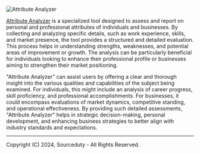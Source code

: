 ![Attribute Analyzer](https://github.com/sourceduty/Attribute_Analyzer/assets/123030236/b1cdbb46-aa55-409f-a9d5-1f9004d6d595)

[Attribute Analyzer](https://chatgpt.com/g/g-Cq6jMibsJ-attribute-analyzer) is a specialized tool designed to assess and report on personal and professional attributes of individuals and businesses. By collecting and analyzing specific details, such as work experience, skills, and market presence, the tool provides a structured and detailed evaluation. This process helps in understanding strengths, weaknesses, and potential areas of improvement or growth. The analysis can be particularly beneficial for individuals looking to enhance their professional profile or businesses aiming to strengthen their market positioning.

"Attribute Analyzer" can assist users by offering a clear and thorough insight into the various qualities and capabilities of the subject being examined. For individuals, this might include an analysis of career progress, skill proficiency, and professional accomplishments. For businesses, it could encompass evaluations of market dynamics, competitive standing, and operational effectiveness. By providing such detailed assessments, "Attribute Analyzer" helps in strategic decision-making, personal development, and enhancing business strategies to better align with industry standards and expectations.

***
Copyright (C) 2024, Sourceduty - All Rights Reserved.
